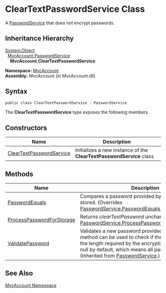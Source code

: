 ClearTextPasswordService Class
==============================
A [PasswordService][1] that does not encrypt passwords.


Inheritance Hierarchy
---------------------
[System.Object][2]  
  [MvcAccount.PasswordService][1]  
    **MvcAccount.ClearTextPasswordService**  

**Namespace:** [MvcAccount][3]  
**Assembly:** MvcAccount (in MvcAccount.dll)

Syntax
------

```csharp
public class ClearTextPasswordService : PasswordService
```

The **ClearTextPasswordService** type exposes the following members.


Constructors
------------

Name                          | Description                                                          
----------------------------- | -------------------------------------------------------------------- 
[ClearTextPasswordService][4] | Initializes a new instance of the **ClearTextPasswordService** class 


Methods
-------

Name                           | Description                                                                                                                                                                                                                                              
------------------------------ | -------------------------------------------------------------------------------------------------------------------------------------------------------------------------------------------------------------------------------------------------------- 
[PasswordEquals][5]            | Compares a password provided by a user to one that is stored. (Overrides [PasswordService.PasswordEquals(String, String)][6].)                                                                                                                           
[ProcessPasswordForStorage][7] | Returns *clearTextPassword* unchanged. (Overrides [PasswordService.ProcessPasswordForStorage(String)][8].)                                                                                                                                               
[ValidatePassword][9]          | Validates a new password provided by a user. This method can be used to check if the new password has the length required by the encryption method. Returns null by default, which means all passwords are valid. (Inherited from [PasswordService][1].) 


See Also
--------
[MvcAccount Namespace][3]  

[1]: ../PasswordService/README.md
[2]: http://msdn.microsoft.com/en-us/library/e5kfa45b
[3]: ../README.md
[4]: _ctor.md
[5]: PasswordEquals.md
[6]: ../PasswordService/PasswordEquals.md
[7]: ProcessPasswordForStorage.md
[8]: ../PasswordService/ProcessPasswordForStorage.md
[9]: ../PasswordService/ValidatePassword.md